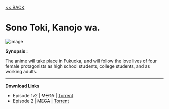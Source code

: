 [<< BACK](http://hikarusubbing.github.io/)

# **Sono Toki, Kanojo wa.**

![image](https://myanimelist.cdn-dena.com/images/anime/1908/93910.jpg)

**Synopsis :**

The anime will take place in Fukuoka, and will follow the love lives of four female protagonists as high school students, college students, and as working adults. 

-----
__Download Links__
- Episode 1v2 | ~~MEGA~~ | [Torrent](https://nyaa.si/view/1084136)
- Episode 2 | ~~MEGA~~ | [Torrent](https://nyaa.si/view/1084137)

